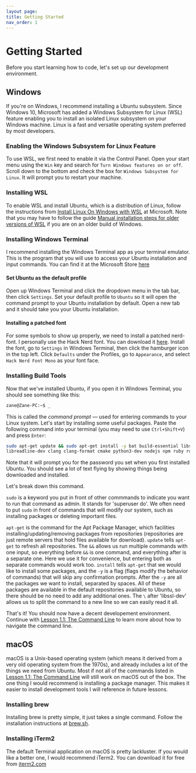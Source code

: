 ```yaml
---
layout page:
title: Getting Started
nav_order: 1
---
```

# Getting Started

Before you start learning how to code, let's set up our development environment.

## Windows

If you're on Windows, I recommend installing a Ubuntu subsystem. Since Windows 10, Microsoft has added a Windows Subsystem for Linux (WSL) feature enabling you to install an isolated Linux subsystem on your Windows machine. Linux is a fast and versatile operating system preferred by most developers.

### Enabling the Windows Subsystem for Linux Feature

To use WSL, we first need to enable it via the Control Panel. Open your start menu using the `Win` key and search for `Turn Windows features on or off`. Scroll down to the bottom and check the box for `Windows Subsystem for Linux`. It will prompt you to restart your machine.

### Installing WSL

To enable WSL and install Ubuntu, which is a distribution of Linux, follow the instructions from [Install Linux On Windows with WSL](https://docs.microsoft.com/en-us/windows/wsl/install) at Microsoft. Note that you may have to follow the guide [Manual installation steps for older versions of WSL](https://docs.microsoft.com/en-us/windows/wsl/install-manual) if you are on an older build of Windows.


### Installing Windows Terminal

I recommend installing the Windows Terminal app as your terminal emulator. This is the program that you will use to access your Ubuntu installation and input commands. You can find it at the Microsoft Store [here](https://apps.microsoft.com/store/detail/windows-terminal/9N0DX20HK701?hl=en-us&gl=US)

#### Set Ubuntu as the default profile

Open up Windows Terminal and click the dropdown menu in the tab bar, then click `Settings`. Set your default profile to `Ubuntu` so it will open the command prompt to your Ubuntu installation by default. Open a new tab and it should take you your Ubuntu installation.

#### Installing a patched font

For some symbols to show up properly, we need to install a patched nerd-font. I personally use the Hack Nerd font. You can download it [here](https://github.com/ryanoasis/nerd-fonts/blob/master/patched-fonts/Hack/Regular/complete/Hack%20Regular%20Nerd%20Font%20Complete%20Mono.ttf). Install the font, go to `Settings` in Windows Terminal, then click the hamburger icon in the top left. Click `Defaults` under the Profiles, go to `Appearance`, and select `Hack Nerd Font Mono` as your font face.

### Installing Build Tools

Now that we've installed Ubuntu, if you open it in Windows Terminal, you should see something like this:  

```sh
zane@Zane-PC:~$ _
```

This is called the _command prompt_ — used for entering commands to your Linux system. Let's start by installing some useful packages. Paste the following command into your terminal (you may need to use `Ctrl+Shift+V`) and press `Enter`:  

```sh
sudo apt-get update && sudo apt-get install -y bat build-essential libssl-dev \
libreadline-dev clang clang-format cmake python3-dev nodejs npm ruby ruby-dev
```

Note that it will prompt you for the password you set when you first installed Ubuntu. You should see a lot of text flying by showing things being downloaded and installed.  

Let's break down this command.  

`sudo` is a keyword you put in front of other commmands to indicate you want to run that command as admin. It stands for 'superuser do'. We often need to put `sudo` in front of commands that will modify our system, such as installing packages or deleting important files.

`apt-get` is the command for the Apt Package Manager, which facilities installing/updating/removing packages from repositories (repositories are just remote servers that hold files available for download). `update` tells  `apt-get` to refresh all repositories. The `&&` allows us run multiple commands with one input, so everything before  `&&` is one command, and everything after is a separate one. Here we use it for convenience, but entering both as separate commands would work too. `install` tells `apt-get` that we would like to install some packages, and the `-y` is a flag (flags modify the behavior of commands) that will skip any confirmation prompts. After the `-y` are all the packages we want to install, separated by spaces. All of these packages are available in the default repositories available to Ubuntu, so there should be no need to add any additional ones. The `\` after 'libssl-dev' allows us to split the command to a new line so we can easily read it all.

That's it! You should now have a decent developement environment. Continue with [Lesson 1.1: The Command Line](../lessons/lesson_1_1.md) to learn more about how to navigate the command line.

## macOS

macOS is a Unix-based operating system (which means it derived from a very old operating system from the 1970s), and already includes a lot of the things we need from Ubuntu. Most if not all of the commands listed in [Lesson 1.1: The Command Line](../lessons/lesson_1_1.md) will still work on macOS out of the box. The one thing I would recommend is installing a package manager. This makes it easier to install development tools I will reference in future lessons.

### Installing brew

Installing brew is pretty simple, it just takes a single command. Follow the installation instructions at [brew.sh](https://brew.sh).

### Installing iTerm2

The default Terminal application on macOS is pretty lackluster. If you would like a better one, I would recommend iTerm2. You can download it for free from [iterm2.com](https://iterm2.com)

